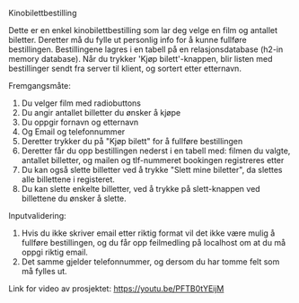 
Kinobilettbestilling 

Dette er en enkel kinobilettbestilling som lar deg velge en film og antallet biletter. Deretter må du fylle ut personlig info for å kunne fullføre bestillingen.
Bestillingene lagres i en tabell på en relasjonsdatabase (h2-in memory database). 
Når du trykker 'Kjøp bilett'-knappen, blir listen med bestillinger sendt fra server til klient, og sortert etter etternavn.

Fremgangsmåte: 
1. Du velger film med radiobuttons
2. Du angir antallet billetter du ønsker å kjøpe
3. Du oppgir fornavn og etternavn
4. Og Email og telefonnummer
5. Deretter trykker du på "Kjøp bilett" for å fullføre bestillingen
7. Deretter får du opp bestillingen nederst i en tabell med: 
   filmen du valgte, antallet billetter, og mailen og tlf-nummeret bookingen registreres etter
8. Du kan også slette billetter ved å trykke "Slett mine biletter", da slettes alle billettene i registeret.
9. Du kan slette enkelte billetter, ved å trykke på slett-knappen ved billettene du ønsker å slette.

Inputvalidering: 
1. Hvis du ikke skriver email etter riktig format vil det ikke være mulig å fullføre bestillingen, og du får opp feilmedling på localhost om at du må oppgi riktig email.
2. Det samme gjelder telefonnummer, og dersom du har tomme felt som må fylles ut.

Link for video av prosjektet: https://youtu.be/PFTB0tYEijM
